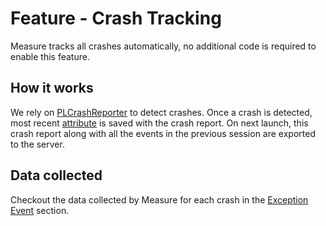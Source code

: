 # Feature - Crash Tracking

Measure tracks all crashes automatically, no additional code is required to enable this feature.

## How it works

We rely on [PLCrashReporter](https://github.com/microsoft/plcrashreporter) to detect crashes. Once a crash is detected, most recent [attribute](../../api/sdk/README.md#attributes) is saved with the crash report. On next launch, this crash report along with all the events in the previous session are exported to the server.

## Data collected

Checkout the data collected by Measure for each crash in
the [Exception Event](../../api/sdk/README.md#exception) section.
